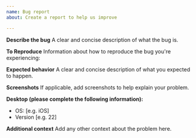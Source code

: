 ```yaml
---
name: Bug report
about: Create a report to help us improve

---
```


**Describe the bug**
A clear and concise description of what the bug is.

**To Reproduce**
Information about how to reproduce the bug you're experiencing:

**Expected behavior**
A clear and concise description of what you expected to happen.

**Screenshots**
If applicable, add screenshots to help explain your problem.

**Desktop (please complete the following information):**
 - OS: [e.g. iOS]
 - Version [e.g. 22]

**Additional context**
Add any other context about the problem here.
